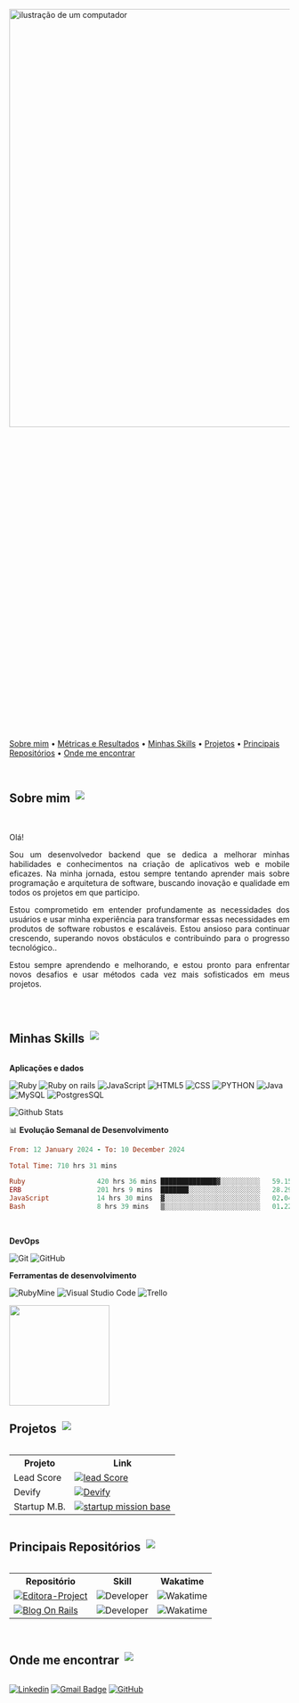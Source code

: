 <a name="top"></a>

<div style="display: flex; flex-direction: column; align-items: center;">
  <img src="https://raw.githubusercontent.com/MicaelliMedeiros/micaellimedeiros/master/image/computer-illustration.png" alt="ilustração de um computador" min-width="400px" max-width="400px" width="750px" align="middle" style="margin-bottom: 500px;">
  &nbsp;&nbsp;&nbsp;  
</p>
  <div>
    <p>
      <a href="#sobre-Mim">Sobre mim</a> •
      <a href="#metricas-e-resultados">Métricas e Resultados</a> • 
      <a href="#linguagens">Minhas Skills</a> • 
      <a href="#projetos">Projetos</a> • 
      <a href="#principais-repositorios">Principais Repositórios</a> • 
      <a href="#contato">Onde me encontrar</a>
    </p>
  </div>
</div>

<br>

<div style="display: flex; align-items: center;">
  <h2 id="sobre-mim" style="margin-right: 10px;">Sobre mim</h2>
  <a href="#top">
    <img src="https://img.shields.io/badge/Back%20to%20top-8A2BE2"> 
  </a>
</div>
<div style="text-align: justify;">
  <!--  <img align="right" alt="Coding" width="260" src="https://github.com/AngeloSouza1/tmp/blob/main/vista.jpg" > -->
  <br>
  <p>Olá!</p>

  <p>Sou um desenvolvedor backend que se dedica a melhorar minhas habilidades e conhecimentos na criação de aplicativos web e mobile eficazes. Na minha jornada, estou sempre tentando aprender mais sobre programação e arquitetura de software, buscando inovação e qualidade em todos os projetos em que participo.</p>

  <p>Estou comprometido em entender profundamente as necessidades dos usuários e usar minha experiência para transformar essas necessidades em produtos de software robustos e escaláveis. Estou ansioso para continuar crescendo, superando novos obstáculos e contribuindo para o progresso tecnológico..</p>

  <p>Estou sempre aprendendo e melhorando, e estou pronto para enfrentar novos desafios e usar métodos cada vez mais sofisticados em meus projetos.</p>
</div>

<br>


<br>

<div style="display: flex; align-items: center;">
  <h2 id="Minhas-Skills" style="margin-right: 10px;">Minhas Skills</h2>
  <a href="#top">
    <img src="https://img.shields.io/badge/Back%20to%20top-8A2BE2"> 
  </a>
</div>
</p>

**Aplicações e dados**

![Ruby](https://img.shields.io/badge/Ruby-333333?style=flat&logo=ruby&logoColor=red)
![Ruby on rails](https://img.shields.io/badge/Ruby_on_Rails-333333?style=flat&logo=ruby-on-rails&logoColor=red)
![JavaScript](https://img.shields.io/badge/-JavaScript-333333?style=flat&logo=javascript)
![HTML5](https://img.shields.io/badge/-HTML5-333333?style=flat&logo=HTML5)
![CSS](https://img.shields.io/badge/-CSS-333333?style=flat&logo=CSS3&logoColor=1572B6)
![PYTHON](https://img.shields.io/badge/Python-333333?style=flat&logo=python)
![Java](https://img.shields.io/badge/-Java-333333?style=flat&logo=java)
![MySQL](https://img.shields.io/badge/-MySQL-333333?style=flat&logo=mysql)
![PostgresSQL](https://img.shields.io/badge/PostgreSQL-333333?style=flat&logo=postgresql)

 <img   src="https://github-readme-stats.vercel.app/api/top-langs/?username=Pjmaciel&theme=dracula&hide_border=false&include_all_commits=true&count_private=true&layout=compact"
        alt="Github Stats" />
</br>

📊 **Evolução Semanal de Desenvolvimento**
<!--START_SECTION:waka-->

```ruby
From: 12 January 2024 - To: 10 December 2024

Total Time: 710 hrs 31 mins

Ruby                  420 hrs 36 mins ██████████████▓░░░░░░░░░░   59.15 %
ERB                   201 hrs 9 mins  ███████░░░░░░░░░░░░░░░░░░   28.29 %
JavaScript            14 hrs 30 mins  ▓░░░░░░░░░░░░░░░░░░░░░░░░   02.04 %
Bash                  8 hrs 39 mins   ▒░░░░░░░░░░░░░░░░░░░░░░░░   01.22 %
```

<!--END_SECTION:waka-->

</br>

<!--**Utilidades**

![Insomnia](https://img.shields.io/badge/-Insomnia-333333?style=flat&logo=insomnia)
![Postman](https://img.shields.io/badge/-Postman-333333?style=flat&logo=postman) -->
  
**DevOps**

![Git](https://img.shields.io/badge/-Git-333333?style=flat&logo=git)
![GitHub](https://img.shields.io/badge/-GitHub-333333?style=flat&logo=github)
<!--![Bitbucket](https://img.shields.io/badge/-Bitbucket-333333?style=flat&logo=bitbucket) -->
<!--![Docker](https://img.shields.io/badge/-Docker-333333?style=flat&logo=docker) -->
<!--![Travis](https://img.shields.io/badge/-Travis-333333?style=flat&logo=travis) -->

**Ferramentas de desenvolvimento**

![RubyMine](https://img.shields.io/badge/-RubyMine-333333?style=flat&logo=rubymine)
![Visual Studio Code](https://img.shields.io/badge/-Visual%20Studio%20Code-333333?style=flat&logo=visual-studio-code&logoColor=007ACC)
![Trello](https://img.shields.io/badge/-Trello-333333?style=flat&logo=trello&logoColor=007ACC)

<a href="https://github.com/Pjmaciel" title="Perfil do Pablo">
  <img height="180em" src="https://github-readme-stats.vercel.app/api?username=Pjmaciel&theme=dracula&show_icons=true" />
</a>




</br>
  
<div style="display: flex; align-items: center;">
  <h2 id="Projetos" style="margin-right: 10px;">Projetos</h2>
  <a href="#top">
    <img src="https://img.shields.io/badge/Back%20to%20top-8A2BE2"> 
  </a>
</div>

<center>
  <table>
    <tr>
      <th>Projeto</th>
      <th>Link</th>
    </tr>
    <tr>
      <td>Lead Score</td>
      <td><a href="https://github.com/desenvolvendo-me/devify/graphs/contributors"><img alt="lead Score" src="https://img.shields.io/badge/-🎯%20Lead%20Score-563D7C?style=flat&logoColor=white"></a></td>
    </tr>
     <tr>
      <td>Devify</td>
      <td><a href="https://github.com/desenvolvendo-me/devify/graphs/contributors"><img alt="Devify" src="https://img.shields.io/badge/-🧑‍💻%20Devify-563D7C?style=flat&logoColor=white"></a></td>
    </tr>
    <tr>
      <td>Startup M.B.</td>
      <td><a href="https://github.com/desenvolvendo-me/startup-mission-base-rails/graphs/contributors"><img alt="startup mission base" src="https://img.shields.io/badge/-⌨️%20startup%20mission%20base-563D7C?style=flat&logoColor=white"></a></td>
    </tr>
  </table>
</center>


<div style="display: flex; align-items: center;">
  <h2 id="principais-repositórios" style="margin-right: 10px;">Principais Repositórios</h2>
  <a href="#top">
    <img src="https://img.shields.io/badge/Back%20to%20top-8A2BE2"> 
  </a>
</div>

<center>
  <table>
    <tr>
      <th>Repositório</th>
      <th>Skill</th>
      <th>Wakatime</th>
    </tr>
    <tr>
       <td><a href="https://github.com/Pjmaciel/editora-project"><img alt="Editora-Project" src="https://img.shields.io/badge/-Editora%20Project%20-563D7C?style=flat&logoColor=white"></a></td>
       <td><img src="https://img.shields.io/badge/Developer-333333?style=flat" alt="Developer"></td>
      <td><img alt="Wakatime" src="https://wakatime.com/badge/user/018cff2b-53a4-45db-af92-d78ab0987e8c/project/018ea94d-29e4-405e-beaa-6a3d0ec5677e.svg?style=flat-square&labelColor=343b41"></td>
    </tr>
    <tr>
      <td><a href="https://github.com/Pjmaciel/rubymine_blogOnRails"><img alt="Blog On Rails" src="https://img.shields.io/badge/-Blog%20On%20Rails-563D7C?style=flat&logoColor=white"></a></td>
      <td><img src="https://img.shields.io/badge/Developer-333333?style=flat" alt="Developer"></td>
      <td><img alt="Wakatime" src="https://wakatime.com/badge/user/018cff2b-53a4-45db-af92-d78ab0987e8c/project/018de6c0-0205-4c1b-a4c3-7958b2059f5c.svg?style=flat-square&labelColor=343b41"></td>
    </tr>
  </table>
</center>


</br>

<div style="display: flex; align-items: center;">
  <h2 id="Onde-me-encontrar" style="margin-right: 10px;">Onde me encontrar</h2>
  <a href="#top">
    <img src="https://img.shields.io/badge/Back%20to%20top-8A2BE2"> 
  </a>
</div>
</p>

[![Linkedin](https://img.shields.io/badge/-pjmaciel-blue?style=flat-square&logo=Linkedin&logoColor=white&link=https://www.linkedin.com/in/pjmaciel/)](https://www.linkedin.com/in/pjmaciel/)
[![Gmail Badge](https://img.shields.io/badge/-pjmaciel_4@hotmail.com-006bed?style=flat-square&logo=Gmail&logoColor=white&link=mailto:SEU-EMAIL)](mailto:pjmaciel_4@hotmail.com)
[![GitHub](https://img.shields.io/github/followers/Pjmaciel?label=follow&style=social)](https://github.com/Pjmaciel)




 



